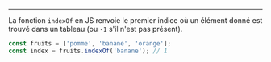 ___

La fonction `indexOf` en JS renvoie le premier indice où un élément donné est trouvé dans un tableau (ou `-1` s'il n'est pas présent).

```js
const fruits = ['pomme', 'banane', 'orange'];
const index = fruits.indexOf('banane'); // 1
```